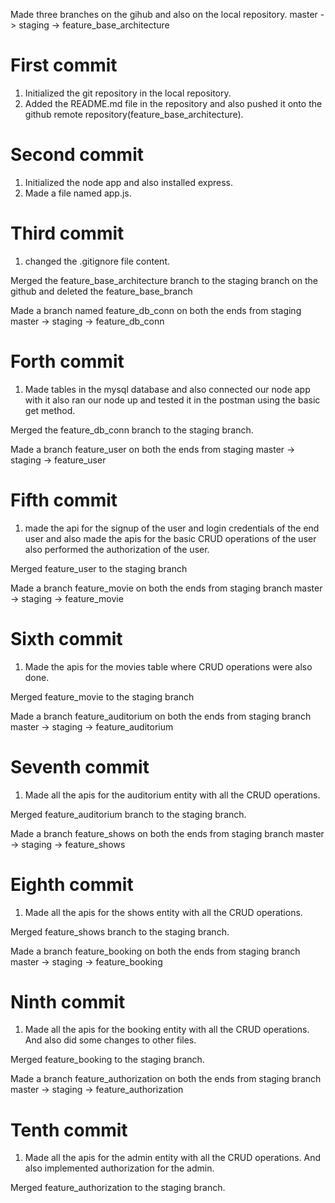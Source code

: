 Made three branches on the gihub and also on the local repository.
    master -> staging -> feature_base_architecture

# First commit
1. Initialized the git repository in the local repository.
2. Added the README.md file in the repository and also pushed it onto the github remote repository(feature_base_architecture).

# Second commit
1. Initialized the node app and also installed express.
2. Made a file named app.js.

# Third commit
1. changed the .gitignore file content.

Merged the feature_base_architecture branch to the staging branch on the github and deleted the feature_base_branch

Made a branch named feature_db_conn on both the ends from staging
    master -> staging -> feature_db_conn

# Forth commit
1. Made tables in the mysql database and also connected our node app with it also ran our node up and tested it in the postman using the basic get method.

Merged the feature_db_conn branch to the staging branch.

Made a branch feature_user on both the ends from staging
    master -> staging -> feature_user

# Fifth commit
1. made the api for the signup of the user and login credentials of the end user and also made the apis for the basic CRUD operations of the user also performed the authorization of the user.

Merged feature_user to the staging branch

Made a branch feature_movie on both the ends from staging branch
    master -> staging -> feature_movie

# Sixth commit
1. Made the apis for the movies table where CRUD operations were also done.

Merged feature_movie to the staging branch

Made a branch feature_auditorium on both the ends from staging branch
    master -> staging -> feature_auditorium

# Seventh commit
1. Made all the apis for the auditorium entity with all the CRUD operations.

Merged feature_auditorium branch to the staging branch.

Made a branch feature_shows on both the ends from staging branch
    master -> staging -> feature_shows

# Eighth commit
1. Made all the apis for the shows entity with all the CRUD operations.

Merged feature_shows branch to the staging branch.

Made a branch feature_booking on both the ends from staging branch
    master -> staging -> feature_booking

# Ninth commit
1. Made all the apis for the booking entity with all the CRUD operations. And also did some changes to other files.

Merged feature_booking to the staging branch.

Made a branch feature_authorization on both the ends from staging branch
    master -> staging -> feature_authorization

# Tenth commit 
1. Made all the apis for the admin entity with all the CRUD operations. And also implemented authorization for the admin.

Merged feature_authorization to the staging branch.